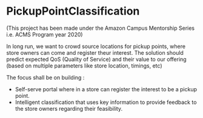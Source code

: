 # PickupPointClassification
(This project has been made under the Amazon Campus Mentorship Series i.e. ACMS Program year 2020)

In long run, we want to crowd source locations for pickup points, where store owners can come and register theur interest. The solution should predict expected QoS (Quality of Service) and their value to our offering (based on multiple parameters like store location, timings, etc)

The focus shall be on building :
- Self-serve portal where in a store can register the interest to be a pickup point.
- Intelligent classification that uses key information to provide feedback to the store owners regarding their feasibility.
